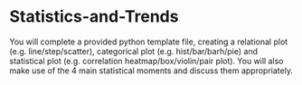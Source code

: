 # Statistics-and-Trends
You will complete a provided python template file, creating a relational plot (e.g. line/step/scatter), categorical plot (e.g. hist/bar/barh/pie) and statistical plot (e.g. correlation heatmap/box/violin/pair plot). You will also make use of the 4 main statistical moments and discuss them appropriately. 
